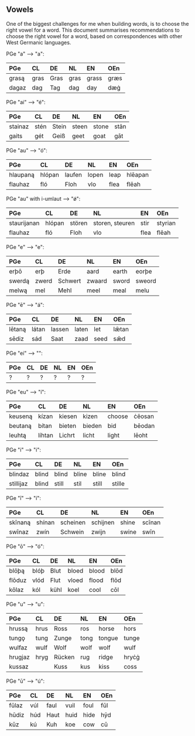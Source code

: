 ## Vowels

One of the biggest challenges for me when building words, is to choose the right vowel for a word. This document summarises recommendations to choose the right vowel for a word, based on correspondences with other West Germanic languages.

PGe "a" --> "a":

| PGe   | CL   | DE   | NL   | EN    | OEn  |
|:------|:-----|:-----|:-----|:------|:-----|
| grasą | gras | Gras | gras | grass | græs |
| dagaz | dag  | Tag  | dag  | day   | dæġ  |


PGe "ai" --> "é":

| PGe     | CL   | DE    | NL    | EN    | OEn  |
|:--------|:-----|:------|:------|:------|:-----|
| stainaz | stén | Stein | steen | stone | stān |
| gaits   | gét  | Geiß  | geet  | goat  | gāt  |

PGe "au" --> "ó":

| PGe      | CL     | DE     | NL    | EN   | OEn     |
|:---------|:-------|:-------|:------|:-----|:--------|
| hlaupaną | hlópan | laufen | lopen | leap | hlēapan |
| flauhaz  | fló    | Floh   | vlo   | flea | flēah   |

PGe "au" with i-umlaut --> "ǿ":

| PGe      | CL     | DE     | NL    | EN   | OEn     |
|:---------|:-------|:-------|:------|:-----|:--------|
| staurijanan | hlópan | stören | storen, steuren  | stir | styrian |
| flauhaz  | fló    | Floh   | vlo   | flea | flēah   |

PGe "e" --> "e":

| PGe    | CL    | DE      | NL     | EN    | OEn    |
|:-------|:------|:--------|:-------|:------|:-------|
| erþō   | erþ   | Erde    | aard   | earth | eorþe  |
| swerdą | zwerd | Schwert | zwaard | sword | sweord |
| melwą  | mel   | Mehl    | meel   | meal  | melu   |

PGe "ē" --> "á":

| PGe    | CL    | DE     | NL    | EN   | OEn   |
|:-------|:------|:-------|:------|:-----|:------|
| lētaną | látan | lassen | laten | let  | lǣtan |
| sēdiz  | sád   | Saat   | zaad  | seed | sǣd   |

PGe "ei" --> "":

| PGe | CL | DE | NL | EN | OEn |
|:----|:---|:---|:---|:---|:----|
| ?   | ?  | ?  | ?  | ?  | ?   |

PGe "eu" --> "í":

| PGe     | CL     | DE     | NL     | EN     | OEn    |
|:--------|:-------|:-------|:-------|:-------|:-------|
| keuseną | kízan  | kiesen | kizen  | choose | ċēosan |
| beutaną | bítan  | bieten | bieden | bid    | bēodan |
| leuhtą  | líhtan | Lichrt | licht  | light  | lēoht  |

PGe "i" --> "i":

| PGe       | CL    | DE    | NL    | EN    | OEn    |
|:----------|:------|:------|:------|:------|:-------|
| blindaz   | blind | blind | bline | bline | blind  |
| stillijaz | blind | still | stil  | still | stille |

PGe "ī" --> "í":

| PGe     | CL     | DE       | NL       | EN    | OEn    |
|:--------|:-------|:---------|:---------|:------|:-------|
| skīnaną | shínan | scheinen | schijnen | shine | scīnan |
| swīnaz  | zwín   | Schwein  | zwijn    | swine | swīn   |

PGe "ō" --> "ó":

| PGe    | CL   | DE   | NL    | EN    | OEn  |
|:-------|:-----|:-----|:------|:------|:-----|
| blōþą  | blóþ | Blut | bloed | blood | blōd |
| flōduz | vlód | Flut | vloed | flood | flōd |
| kōlaz  | kól  | kühl | koel  | cool  | cōl  |

PGe "u" --> "u":

| PGe     | CL   | DE     | NL   | EN     | OEn   |
|:--------|:-----|:-------|:-----|:-------|:------|
| hrussą  | hrus | Ross   | ros  | horse  | hors  |
| tungǫ   | tung | Zunge  | tong | tongue | tunge |
| wulfaz  | wulf | Wolf   | wolf | wolf   | wulf  |
| hrugjaz | hryg | Rücken | rug  | ridge  | hryċġ |
| kussaz  |      | Kuss   | kus  | kiss   | coss  |

PGe "ū" --> "ú":

| PGe   | CL  | DE   | NL   | EN   | OEn |
|:------|:----|:-----|:-----|:-----|:----|
| fūlaz | vúl | faul | vuil | foul | fūl |
| hūdiz | húd | Haut | huid | hide | hȳd |
| kūz   | kú  | Kuh  | koe  | cow  | cū  |

